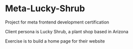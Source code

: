 # Meta-Lucky-Shrub

Project for meta frontend development certification 

Client persona is Lucky Shrub, a plant shop based in Arizona

Exercise is to build a home page for their website
